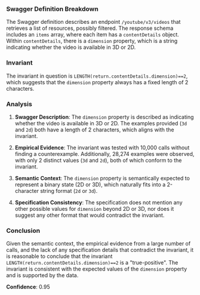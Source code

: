 ### Swagger Definition Breakdown
The Swagger definition describes an endpoint `/youtube/v3/videos` that retrieves a list of resources, possibly filtered. The response schema includes an `items` array, where each item has a `contentDetails` object. Within `contentDetails`, there is a `dimension` property, which is a string indicating whether the video is available in 3D or 2D.

### Invariant
The invariant in question is `LENGTH(return.contentDetails.dimension)==2`, which suggests that the `dimension` property always has a fixed length of 2 characters.

### Analysis
1. **Swagger Description**: The `dimension` property is described as indicating whether the video is available in 3D or 2D. The examples provided (`3d` and `2d`) both have a length of 2 characters, which aligns with the invariant.

2. **Empirical Evidence**: The invariant was tested with 10,000 calls without finding a counterexample. Additionally, 28,274 examples were observed, with only 2 distinct values (`3d` and `2d`), both of which conform to the invariant.

3. **Semantic Context**: The `dimension` property is semantically expected to represent a binary state (2D or 3D), which naturally fits into a 2-character string format (`2d` or `3d`).

4. **Specification Consistency**: The specification does not mention any other possible values for `dimension` beyond 2D or 3D, nor does it suggest any other format that would contradict the invariant.

### Conclusion
Given the semantic context, the empirical evidence from a large number of calls, and the lack of any specification details that contradict the invariant, it is reasonable to conclude that the invariant `LENGTH(return.contentDetails.dimension)==2` is a "true-positive". The invariant is consistent with the expected values of the `dimension` property and is supported by the data.

**Confidence**: 0.95
